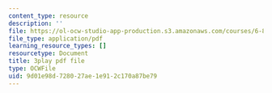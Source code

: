```yaml
---
content_type: resource
description: ''
file: https://ol-ocw-studio-app-production.s3.amazonaws.com/courses/6-832-underactuated-robotics-spring-2009/9d01e98d728027ae1e912c170a87be79_oWr1_LybOZI.pdf
file_type: application/pdf
learning_resource_types: []
resourcetype: Document
title: 3play pdf file
type: OCWFile
uid: 9d01e98d-7280-27ae-1e91-2c170a87be79
---
```

